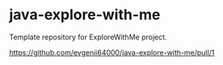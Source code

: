 # java-explore-with-me
Template repository for ExploreWithMe project.

https://github.com/evgenii64000/java-explore-with-me/pull/1
